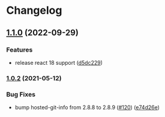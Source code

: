 # Changelog

## [1.1.0](https://www.github.com/dlavrenuek/react-debounced/compare/v1.0.2...v1.1.0) (2022-09-29)


### Features

* release react 18 support ([d5dc229](https://www.github.com/dlavrenuek/react-debounced/commit/d5dc229048a97b8e6c2d86bac18e1a0408c93261))

### [1.0.2](https://www.github.com/dlavrenuek/react-debounced/compare/v1.0.1...v1.0.2) (2021-05-12)


### Bug Fixes

* bump hosted-git-info from 2.8.8 to 2.8.9 ([#120](https://www.github.com/dlavrenuek/react-debounced/issues/120)) ([e74d26e](https://www.github.com/dlavrenuek/react-debounced/commit/e74d26eeff66f6eb52c6f057fd61c0668ba7bae5))
